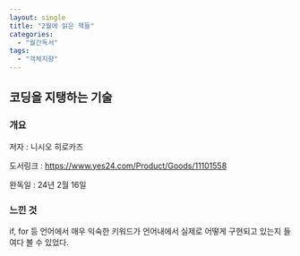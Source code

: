 ```yaml
---
layout: single
title: "2월에 읽은 책들"
categories:
  - "월간독서"
tags:
  - "객체지향"
---
```


## 코딩을 지탱하는 기술

### 개요

저자 : 니시오 히로카즈

도서링크 : https://www.yes24.com/Product/Goods/11101558

완독일 : 24년 2월 16일

### 느낀 것

if, for 등 언어에서 매우 익숙한 키워드가 언어내에서 실제로 어떻게 구현되고 있는지 들여다 볼 수 있었다.
